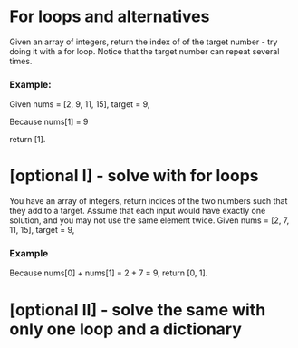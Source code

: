#  For loops and alternatives

Given an array of integers, return the index of of the target number - try doing it with a for loop. Notice that the target number can repeat several times.


### Example:

Given nums = [2, 9, 11, 15], target = 9,

Because nums[1] = 9

return [1].
 
 # [optional I] - solve with for loops
 You have an array of integers, return indices of the two numbers such that they add  to a target.
Assume that each input would have exactly one solution, and you may not use the same element twice.
Given nums = [2, 7, 11, 15], target = 9,

### Example 
Because nums[0] + nums[1] = 2 + 7 = 9,
return [0, 1].


 # [optional II] - solve the same with only one loop and a dictionary

